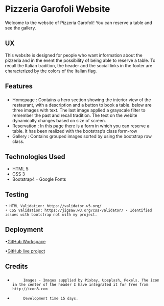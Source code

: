 # Pizzeria Garofoli Website

Welcome to the website of Pizzeria Garofoli! You can reserve a table and see the gallery.
 
## UX
 
This website is designed for people who want information about the pizzeria and in the event the possibility of being able to reserve a table. To recall the Italian tradition, the header and the social links in the footer are characterized by the colors of the Italian flag.

## Features


### 
-  Homepage : Contains a hero section showing the interior view of the restaurant, with a description and a button to book a table.  below are three images with text. The last image applied a grayscale filter to remember the past and recall tradition. The text on the webite dynamically changes based on size of screen.
-  Reservation : In this page there is a form in which you can reserve a table. It has been realized  with the bootstrap’s class form-row 
 - Gallery : Contains grouped images sorted by using the bootstrap row class.


## Technologies Used



  -    HTML 5
   -   CSS 3
   -   Bootstrap4
    -  Google Fonts
          

## Testing

    • HTML Validation: https://validator.w3.org/ 
    • CSS Validation: https://jigsaw.w3.org/css-validator/ - Identified issues with bootstrap not with my project. 
## Deployment  

   •[GitHub Workspace](https://github.com/chris92vr/Pizzeria-Garofoli )

•[GitHub live project](https://chris92vr.github.io/Pizzeria-Garofoli )
## Credits


### 
-          Images - Images supplied by Pixbay, Upsplash, Pexels. The icon in the center of the header I have integrated it for free from http://icon8.com

-          Development time 15 days. 
